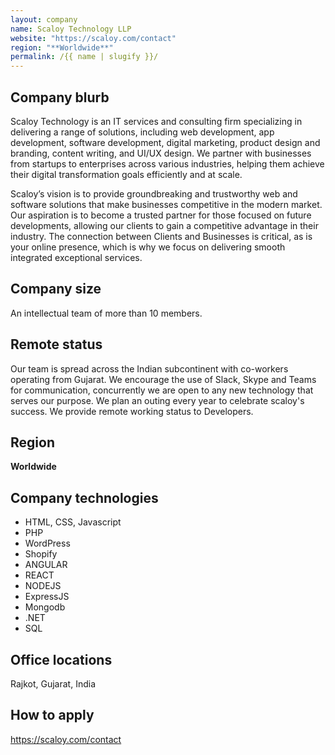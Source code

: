 ```yaml
---
layout: company
name: Scaloy Technology LLP
website: "https://scaloy.com/contact"
region: "**Worldwide**"
permalink: /{{ name | slugify }}/
---
```


## Company blurb
Scaloy Technology is an IT services and consulting firm specializing in delivering a range of solutions, including web development, app development, software development, digital marketing, product design and branding, content writing, and UI/UX design. We partner with businesses from startups to enterprises across various industries, helping them achieve their digital transformation goals efficiently and at scale.

Scaloy’s vision is to provide groundbreaking and trustworthy web and software solutions that make businesses competitive in the modern market. Our aspiration is to become a trusted partner for those focused on future developments, allowing our clients to gain a competitive advantage in their industry. The connection between Clients and Businesses is critical, as is your online presence, which is why we focus on delivering smooth integrated exceptional services.
## Company size
An intellectual team of more than 10 members.
## Remote status
Our team is spread across the Indian subcontinent with co-workers operating from Gujarat. We encourage the use of Slack, Skype and Teams for communication, concurrently we are open to any new technology that serves our purpose. We plan an outing every year to celebrate scaloy's success. We provide remote working status to Developers.
## Region
**Worldwide**
## Company technologies
- HTML, CSS, Javascript
- PHP
- WordPress
- Shopify
- ANGULAR
- REACT
- NODEJS
- ExpressJS
- Mongodb
- .NET
- SQL

##  Office locations
Rajkot, Gujarat, India

## How to apply
https://scaloy.com/contact